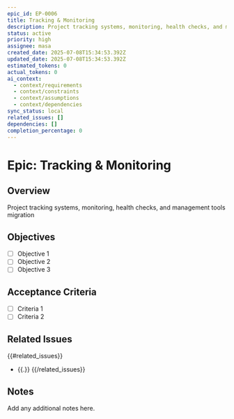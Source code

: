 ```yaml
---
epic_id: EP-0006
title: Tracking & Monitoring
description: Project tracking systems, monitoring, health checks, and management tools migration
status: active
priority: high
assignee: masa
created_date: 2025-07-08T15:34:53.392Z
updated_date: 2025-07-08T15:34:53.392Z
estimated_tokens: 0
actual_tokens: 0
ai_context:
  - context/requirements
  - context/constraints
  - context/assumptions
  - context/dependencies
sync_status: local
related_issues: []
dependencies: []
completion_percentage: 0
---
```


# Epic: Tracking & Monitoring

## Overview
Project tracking systems, monitoring, health checks, and management tools migration

## Objectives
- [ ] Objective 1
- [ ] Objective 2
- [ ] Objective 3

## Acceptance Criteria
- [ ] Criteria 1
- [ ] Criteria 2

## Related Issues
{{#related_issues}}
- {{.}}
{{/related_issues}}

## Notes
Add any additional notes here.
